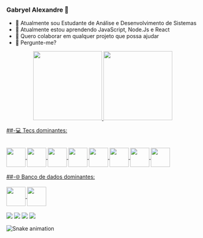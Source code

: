 ### Gabryel Alexandre 👋

- 🔭 Atualmente sou Estudante de Análise e Desenvolvimento de Sistemas
- 🌱 Atualmente estou aprendendo JavaScript, Node.Js e React
- 👯 Quero colaborar em qualquer projeto que possa ajudar
- 💬 Pergunte-me?
<div align="center">
  <a href="https://github.com/Gabryel-Alexandre">
  <img height="180em" src="https://github-readme-stats.vercel.app/api?username=Gabryel-Alexandre&show_icons=true&theme=dark&include_all_commits=true&count_private=true"/>
  <img height="180em" src="https://github-readme-stats.vercel.app/api/top-langs/?username=Gabryel-Alexandre&layout=compact&langs_count=7&theme=dark"/>
</div>
  
##-💻 Tecs dominantes: 
  
<div><br>
  <img align="center" height="50" width="50" src="https://cdn.jsdelivr.net/gh/devicons/devicon/icons/java/java-original-wordmark.svg" />
  <img align="center" height="50" width="50" src="https://cdn.jsdelivr.net/gh/devicons/devicon/icons/spring/spring-original-wordmark.svg" />
  <img align="center" height="50" width="50" src="https://cdn.jsdelivr.net/gh/devicons/devicon/icons/python/python-original-wordmark.svg" />
  <img align="center" height="50" width="50" src="https://cdn.jsdelivr.net/gh/devicons/devicon/icons/javascript/javascript-plain.svg" />
  <img align="center" height="50" width="50" src="https://cdn.jsdelivr.net/gh/devicons/devicon/icons/html5/html5-plain-wordmark.svg" />
  <img align="center" height="50" width="50" src="https://cdn.jsdelivr.net/gh/devicons/devicon/icons/css3/css3-plain-wordmark.svg" />
  <img align="center" height="50" width="50" src="https://cdn.jsdelivr.net/gh/devicons/devicon/icons/bootstrap/bootstrap-plain-wordmark.svg" />
  <img align="center" height="50" width="50" src="https://cdn.jsdelivr.net/gh/devicons/devicon/icons/git/git-original-wordmark.svg" />
</div><br/>
##-🌐 Banco de dados dominantes:
<div><br>
   <img align="center" height="50" width="50" src="https://cdn.jsdelivr.net/gh/devicons/devicon/icons/mysql/mysql-original-wordmark.svg" />
   <img align="center" height="50" width="50" src="https://cdn.jsdelivr.net/gh/devicons/devicon/icons/postgresql/postgresql-original-wordmark.svg" />
</div></br>

<div> 
  <a href="https://www.instagram.com/gabryel_alexandre/" target="_blank"><img src="https://img.shields.io/badge/-Instagram-%23E4405F?style=for-the-badge&logo=instagram&logoColor=white" target="_blank"></a>
 <a href="https://api.whatsapp.com/send?phone=5583996897322" target="_blank"><img src="https://img.shields.io/badge/WhatsApp-25D366?style=for-the-badge&logo=whatsapp&logoColor=white" target="_blank"></a>
  <a href = "mailto:Gabryel2348369jg@gmail.com"><img src="https://img.shields.io/badge/-Gmail-%23333?style=for-the-badge&logo=gmail&logoColor=white" target="_blank"></a>
  <a href="https://www.linkedin.com/in/gabryel-alexandre-campos-da-silva-a748b1196/" target="_blank"><img src="https://img.shields.io/badge/-LinkedIn-%230077B5?style=for-the-badge&logo=linkedin&logoColor=white" target="_blank"></a> 
 
  ![Snake animation](https://github.com/Gabryel-Alexandre/Gabryel-Alexandre/blob/output/github-contribution-grid-snake.svg)
 
</div>

